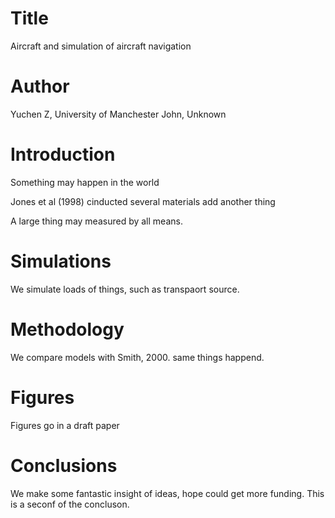# Title
Aircraft and simulation of aircraft navigation

# Author
Yuchen Z, University of Manchester
John, Unknown

# Introduction
Something may happen in the world

Jones et al (1998) cinducted several materials
add another thing

A large thing may measured by all means.

# Simulations
We simulate loads of things, such as transpaort source.

# Methodology
We compare models with Smith, 2000.
same things happend.

# Figures
Figures go in a draft paper

# Conclusions
We make some fantastic insight of ideas, hope could get more funding. This is a seconf of the concluson.
